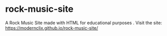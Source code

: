 # rock-music-site
A Rock Music Site made with HTML for educational purposes .
Visit the site: https://modernclix.github.io/rock-music-site/ 
